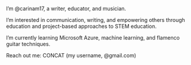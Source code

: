 I’m @carinam17, a writer, educator, and musician. 

I’m interested in communication, writing, and empowering others through education and project-based approaches to STEM education. 

I’m currently learning Microsoft Azure, machine learning, and flamenco guitar techniques. 

<!---I’m looking to collaborate on --->

Reach out me: CONCAT (my username, @gmail.com)

<!---
carinam17/carinam17 is a ✨ special ✨ repository because its `README.md` (this file) appears on your GitHub profile.
You can click the Preview link to take a look at your changes.
--->
